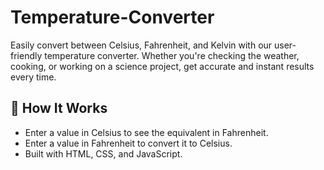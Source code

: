 # Temperature-Converter
Easily convert between Celsius, Fahrenheit, and Kelvin with our user-friendly temperature converter. Whether you're checking the weather, cooking, or working on a science project, get accurate and instant results every time.
## 🔧 How It Works

- Enter a value in Celsius to see the equivalent in Fahrenheit.
- Enter a value in Fahrenheit to convert it to Celsius.
- Built with HTML, CSS, and JavaScript.

